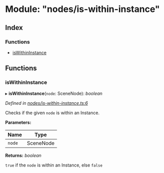 
# Module: "nodes/is-within-instance"

## Index

### Functions

* [isWithinInstance](_nodes_is_within_instance_.md#iswithininstance)

## Functions

###  isWithinInstance

▸ **isWithinInstance**(`node`: SceneNode): *boolean*

*Defined in [nodes/is-within-instance.ts:6](https://github.com/yuanqing/create-figma-plugin/blob/c1a9a79/packages/utilities/src/nodes/is-within-instance.ts#L6)*

Checks if the given `node` is within an Instance.

**Parameters:**

Name | Type |
------ | ------ |
`node` | SceneNode |

**Returns:** *boolean*

`true` if the `node` is within an Instance, else `false`
